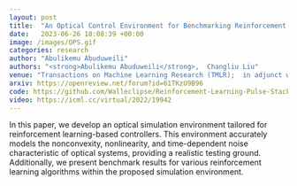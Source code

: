 ```yaml
---
layout: post
title:  "An Optical Control Environment for Benchmarking Reinforcement Learning Algorithms"
date:   2023-06-26 18:08:39 +00:00
image: /images/OPS.gif
categories: research
author: "Abulikemu Abuduweili"
authors: "<strong>Abulikemu Abuduweili</strong>,  Changliu Liu"
venue: "Transactions on Machine Learning Research (TMLR);  in adjunct with ICML-AI4S Workshop"
arxiv: https://openreview.net/forum?id=61TKzU9B96 
code: https://github.com/Walleclipse/Reinforcement-Learning-Pulse-Stacking 
video: https://icml.cc/virtual/2022/19942
---
```


In this paper, we develop an optical simulation environment tailored for reinforcement learning-based controllers. 
This environment accurately models the nonconvexity, nonlinearity, and time-dependent noise characteristic of optical systems, 
providing a realistic testing ground. 
Additionally, we present benchmark results for various reinforcement learning algorithms within the proposed simulation environment.